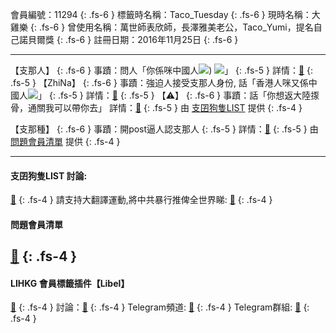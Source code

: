 會員編號：11294
{: .fs-6 }
標籤時名稱：Taco_Tuesday
{: .fs-6 }
現時名稱：大雞樂
{: .fs-6 }
曾使用名稱：萬世師表欣師，長澤雅美老公，Taco_Yumi，提名自己諾貝爾獎
{: .fs-6 }
註冊日期：2016年11月25日
{: .fs-6 }

---

<div class="code-example" markdown="1">

【支那人】
{: .fs-6 }
事蹟：問人「你係咪中國人![](https://cdn.lihkg.com/assets/faces/normal/sosad.gif)) ![](https://cdn.lihkg.com/assets/faces/normal/clown.gif)」
{: .fs-5 }
詳情：[🔗](https://lih.kg/gEFyDT)
{: .fs-5 }
【ZhiNa】
{: .fs-6 }
事蹟：強迫人接受支那人身份, 話「香港人咪又係中國人![](https://cdn.lihkg.com/assets/faces/normal/clown.gif)」
{: .fs-5 }
詳情：[🔗](https://lih.kg/aKnvMLV)
{: .fs-5 }
【⚠️】
{: .fs-6 }
事蹟：話「你想返大陸揼骨，通關我可以帶你去」
詳情：[🔗](https://lih.kg/gOLoBT)
{: .fs-5 }
由 [支囝狗隻LIST](#支囝狗隻list-討論) 提供
{: .fs-4 }

</div>
<div class="code-example" markdown="1">

【支那種】
{: .fs-6 }
事蹟：開post逼人認支那人
{: .fs-5 }
詳情：[🔗](https://lih.kg/2418915)
{: .fs-5 }
由 [問題會員清單](#問題會員清單) 提供
{: .fs-4 }
</div>

---
#### 支囝狗隻LIST 討論:
[🔗](https://lih.kg/2908480)
{: .fs-4 }
請支持大翻譯運動,將中共暴行推俾全世界睇: [🔗](https://twitter.com/tgtm_official)
{: .fs-4 }
#### 問題會員清單
[🔗](https://github.com/V4KFDgEw8T/rccnmlhnzv)
{: .fs-4 }
---
#### LIHKG 會員標籤插件【Libel】
[🔗](https://kitce.github.io/libel)
{: .fs-4 }
討論：[🔗](https://lih.kg/2841778)
{: .fs-4 }
Telegram頻道: [🔗](https://t.me/LibelOfficialChannel)
{: .fs-4 }
Telegram群組: [🔗](https://t.me/LibelOfficialGroup)
{: .fs-4 }
